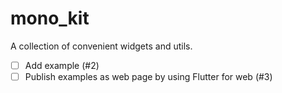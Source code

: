 # mono_kit

A collection of convenient widgets and utils.

- [ ] Add example (#2)
- [ ] Publish examples as web page by using Flutter for web (#3)